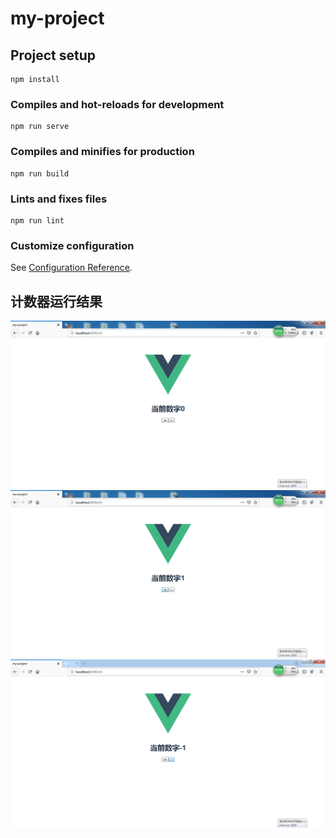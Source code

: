 # my-project

## Project setup
```
npm install
```

### Compiles and hot-reloads for development
```
npm run serve
```

### Compiles and minifies for production
```
npm run build
```

### Lints and fixes files
```
npm run lint
```

### Customize configuration
See [Configuration Reference](https://cli.vuejs.org/config/).

## 计数器运行结果

![计数器0](./assets/计数器0.png)
![计数器0+1](./assets/计数器0+1.png)
![计数器0-1](./assets/计数器0-1.png)
